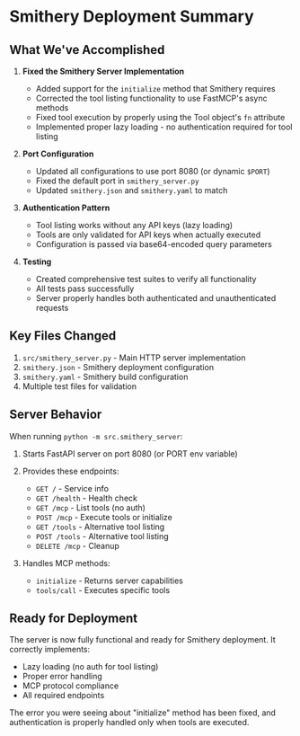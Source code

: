 # Smithery Deployment Summary

## What We've Accomplished

1. **Fixed the Smithery Server Implementation**
   - Added support for the `initialize` method that Smithery requires
   - Corrected the tool listing functionality to use FastMCP's async methods
   - Fixed tool execution by properly using the Tool object's `fn` attribute
   - Implemented proper lazy loading - no authentication required for tool listing

2. **Port Configuration**
   - Updated all configurations to use port 8080 (or dynamic `$PORT`)
   - Fixed the default port in `smithery_server.py`
   - Updated `smithery.json` and `smithery.yaml` to match

3. **Authentication Pattern**
   - Tool listing works without any API keys (lazy loading)
   - Tools are only validated for API keys when actually executed
   - Configuration is passed via base64-encoded query parameters

4. **Testing**
   - Created comprehensive test suites to verify all functionality
   - All tests pass successfully
   - Server properly handles both authenticated and unauthenticated requests

## Key Files Changed

1. `src/smithery_server.py` - Main HTTP server implementation
2. `smithery.json` - Smithery deployment configuration  
3. `smithery.yaml` - Smithery build configuration
4. Multiple test files for validation

## Server Behavior

When running `python -m src.smithery_server`:

1. Starts FastAPI server on port 8080 (or PORT env variable)
2. Provides these endpoints:
   - `GET /` - Service info
   - `GET /health` - Health check
   - `GET /mcp` - List tools (no auth)
   - `POST /mcp` - Execute tools or initialize
   - `GET /tools` - Alternative tool listing
   - `POST /tools` - Alternative tool listing
   - `DELETE /mcp` - Cleanup

3. Handles MCP methods:
   - `initialize` - Returns server capabilities
   - `tools/call` - Executes specific tools

## Ready for Deployment

The server is now fully functional and ready for Smithery deployment. It correctly implements:
- Lazy loading (no auth for tool listing)
- Proper error handling
- MCP protocol compliance
- All required endpoints

The error you were seeing about "initialize" method has been fixed, and authentication is properly handled only when tools are executed.
